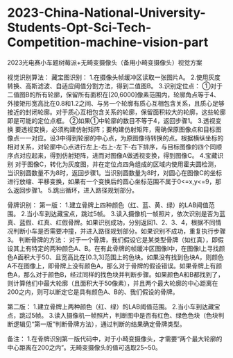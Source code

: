# 2023-China-National-University-Students-Opt-Sci-Tech-Competition-machine-vision-part
2023光电赛小车题树莓派+无畸变摄像头（备用小畸变摄像头）视觉方案

视觉识别算法：
藏宝图识别：
1.在摄像头帧缓冲区读取一张图片A。
2.使用灰度转换、高斯滤波、自适应阈值分割方法，得到二值图B。
3.识别定位点：
①对于二值图B的所有轮廓，保留所有面积在[20,6000]像素范围内，轮廓角点等于4、外接矩形宽高比在0.8和1.2之间、与另一个轮廓有质心互相包含关系，且质心足够接近的封闭轮廓。对于质心互相包含关系的轮廓，保留面积较大的轮廓，这些轮廓即是可能的定位点框。
②如果①中轮廓的数目不等于4，返回步骤1。
3.透视变换
要透视变换，必须构建仿射矩阵；要构建仿射矩阵，需确保原图像点和目标图像点一一对应。设3中得到轮廓的中心点，为原图像待转换的点。根据横纵坐标的相对关系，对轮廓中心点进行左上-右上-左下-右下排序，与目标图像的四个同顺序点对应起来，得到仿射矩阵，进而对图像A做透视变换，得到图像C。
4.宝藏识别
对于图像C，转化为灰度图，并在定位点四角组成的区域内使用霍夫圆检测，当识别圆数量不为8时，返回步骤1。当识别圆数量为8时，对圆心在图像C的坐标进行放缩、平移变换，如果有一个变换后的圆心坐标范围不属于0<=x,y<=9，那么返回步骤1。
5.跳出循环，进入路径规划部分。

骨牌识别：
第一版：
1.建立骨牌上四种颜色（红、蓝、黄、绿）的LAB阈值范围。
2.当小车到达藏宝点，跳过5帧。
3.读入摄像机一帧照片，依次识别是否为蓝真、蓝假、红真、红假骨牌。如果识别成功，分别返回1、2、3、4，根据不同情况判断小车是否需要冲撞，并进入路径规划部分。如果识别不成功，重复执行步骤3。
判断骨牌的方法：
对于一个骨牌，我们假设它是某类型骨牌（如红真），即假设其上有特定的两种颜色A、B。在有此骨牌的帧缓冲区图像I中，在图像I上寻找颜色A面积大于50、且宽高比在[0.3,3]范围上的色块。如果没有找到色块A，则颜色A不在图像上，即骨牌上没有颜色A，那么对于骨牌的假设错误。如果骨牌上有颜色A，那么对于颜色B，经过同样的找色块并判断步骤。如果颜色A和B都找到了，则计算他们中最大轮廓（且面积大于50像素），并且两个最大轮廓的中心距离在200之内，则可以断定它是具有颜色A、B的、我们假设的骨牌。

第二版：
1.建立骨牌上两种颜色（红、绿）的LAB阈值范围。
2.当小车到达藏宝点，跳过5帧。
3.读入摄像机一帧照片，判断图中是否有红色、绿色色块（色块判断逻辑见“第一版”判断骨牌方法），通过判断的结果确定骨牌类型。

备注：
1.在骨牌识别第一版代码中，对于小畸变摄像头，才需要“两个最大轮廓的中心距离在200之内”。无畸变摄像头的值可选取25~50。
